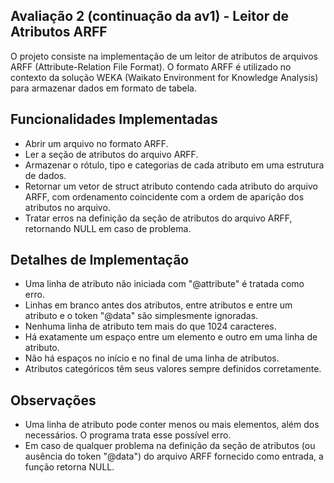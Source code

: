 ## Avaliação 2 (continuação da av1) - Leitor de Atributos ARFF

O projeto consiste na implementação de um leitor de atributos de arquivos ARFF (Attribute-Relation File Format). O formato ARFF é utilizado no contexto da solução WEKA (Waikato Environment for Knowledge Analysis) para armazenar dados em formato de tabela.

## Funcionalidades Implementadas

- Abrir um arquivo no formato ARFF.
- Ler a seção de atributos do arquivo ARFF.
- Armazenar o rótulo, tipo e categorias de cada atributo em uma estrutura de dados.
- Retornar um vetor de struct atributo contendo cada atributo do arquivo ARFF, com ordenamento coincidente com a ordem de aparição dos atributos no arquivo.
- Tratar erros na definição da seção de atributos do arquivo ARFF, retornando NULL em caso de problema.

## Detalhes de Implementação

- Uma linha de atributo não iniciada com "@attribute" é tratada como erro.
- Linhas em branco antes dos atributos, entre atributos e entre um atributo e o token "@data" são simplesmente ignoradas.
- Nenhuma linha de atributo tem mais do que 1024 caracteres.
- Há exatamente um espaço entre um elemento e outro em uma linha de atributo.
- Não há espaços no início e no final de uma linha de atributos.
- Atributos categóricos têm seus valores sempre definidos corretamente.

## Observações 

- Uma linha de atributo pode conter menos ou mais elementos, além dos necessários. O programa trata esse possível erro.
- Em caso de qualquer problema na definição da seção de atributos (ou ausência do token "@data") do arquivo ARFF fornecido como entrada, a função retorna NULL.

